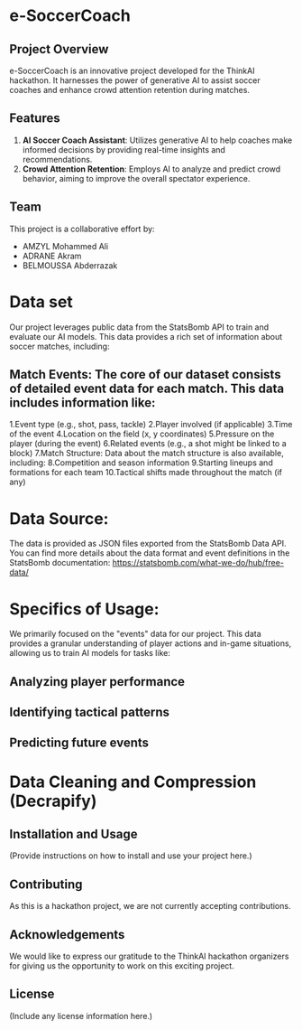 # e-SoccerCoach

## Project Overview

e-SoccerCoach is an innovative project developed for the ThinkAI hackathon. It harnesses the power of generative AI to assist soccer coaches and enhance crowd attention retention during matches.

## Features

1. **AI Soccer Coach Assistant**: Utilizes generative AI to help coaches make informed decisions by providing real-time insights and recommendations.
2. **Crowd Attention Retention**: Employs AI to analyze and predict crowd behavior, aiming to improve the overall spectator experience.

## Team

This project is a collaborative effort by:

- AMZYL Mohammed Ali
- ADRANE Akram
- BELMOUSSA Abderrazak

# Data set

Our project leverages public data from the StatsBomb API to train and evaluate our AI models. This data provides a rich set of information about soccer matches, including:

## Match Events: The core of our dataset consists of detailed event data for each match. This data includes information like:
1.Event type (e.g., shot, pass, tackle)
2.Player involved (if applicable)
3.Time of the event
4.Location on the field (x, y coordinates)
5.Pressure on the player (during the event)
6.Related events (e.g., a shot might be linked to a block)
7.Match Structure: Data about the match structure is also available, including:
8.Competition and season information
9.Starting lineups and formations for each team
10.Tactical shifts made throughout the match (if any)

# Data Source:

The data is provided as JSON files exported from the StatsBomb Data API. You can find more details about the data format and event definitions in the StatsBomb documentation: https://statsbomb.com/what-we-do/hub/free-data/

# Specifics of Usage:

We primarily focused on the "events" data for our project. This data provides a granular understanding of player actions and in-game situations, allowing us to train AI models for tasks like:

## Analyzing player performance
## Identifying tactical patterns
## Predicting future events

# Data Cleaning and Compression (Decrapify)



## Installation and Usage

(Provide instructions on how to install and use your project here.)

## Contributing

As this is a hackathon project, we are not currently accepting contributions.

## Acknowledgements

We would like to express our gratitude to the ThinkAI hackathon organizers for giving us the opportunity to work on this exciting project.

## License

(Include any license information here.)
